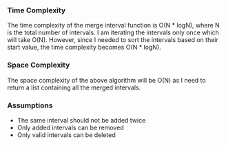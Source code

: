### Time Complexity

The time complexity of the merge interval function is O(N * logN), where N is the total number of intervals. I am iterating the intervals only once which will take O(N). However, since I needed to sort the intervals based on their start value, the time complexity becomes O(N * logN).

### Space Complexity

The space complexity of the above algorithm will be O(N) as I need to return a list containing all the merged intervals.

### Assumptions

- The same interval should not be added twice
- Only added intervals can be removed
- Only valid intervals can be deleted